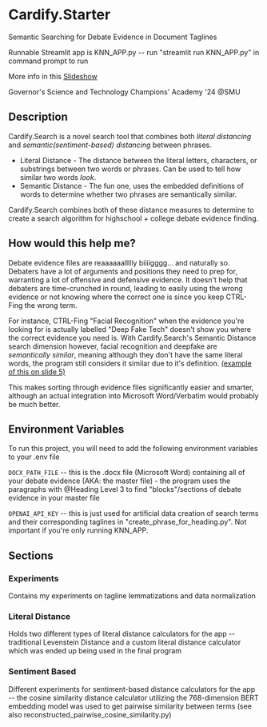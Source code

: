 # Cardify.Starter
Semantic Searching for Debate Evidence in Document Taglines

Runnable Streamlit app is KNN_APP.py -- run "streamlit run KNN_APP.py" in command prompt to run

More info in this [Slideshow](https://www.canva.com/design/DAGLyI8GMU8/UxsBu1HPkfBHyq8xHMajEA/edit?utm_content=DAGLyI8GMU8&utm_campaign=designshare&utm_medium=link2&utm_source=sharebutton)

Governor's Science and Technology Champions' Academy '24 @SMU

## Description
Cardify.Search is a novel search tool that combines both _literal distancing_ and _semantic(sentiment-based) distancing_ between phrases.

 - Literal Distance - The distance between the literal letters, characters, or substrings between two words or phrases. Can be used to tell how similar two words *look*.
 - Semantic Distance - The fun one, uses the embedded definitions of words to determine whether two phrases are semantically similar.
 
 Cardify.Search combines both of these distance measures to determine to create a search algorithm for highschool + college debate evidence finding.

## How would this help me?
Debate evidence files are reaaaaaallllly biiiigggg... and naturally so. Debaters have a lot of arguments and positions they need to prep for, warranting a lot of offensive and defensive evidence. It doesn't help that debaters are time-crunched in round, leading to easily using the wrong evidence or not knowing where the correct one is since you keep CTRL-Fing the wrong term.

For instance, CTRL-Fing "Facial Recognition" when the evidence you're looking for is actually labelled "Deep Fake Tech" doesn't show you where the correct evidence you need is. With Cardify.Search's Semantic Distance search dimension however, facial recognition and deepfake are _semantically similar_, meaning although they don't have the same literal words, the program still considers it similar due to it's definition. [(example of this on slide 5)](https://www.canva.com/design/DAGLyI8GMU8/UxsBu1HPkfBHyq8xHMajEA/edit?utm_content=DAGLyI8GMU8&utm_campaign=designshare&utm_medium=link2&utm_source=sharebutton)

This makes sorting through evidence files significantly easier and smarter, although an actual integration into Microsoft Word/Verbatim would probably be much better.
## Environment Variables

To run this project, you will need to add the following environment variables to your .env file

`DOCX_PATH_FILE` -- this is the .docx file (Microsoft Word) containing all of your debate evidence (AKA: the master file) - the program uses the paragraphs with @Heading Level 3 to find "blocks"/sections of debate evidence in your master file 

`OPENAI_API_KEY` -- this is just used for artificial data creation of search terms and their corresponding taglines in "create_phrase_for_heading.py". Not important if you're only running KNN_APP.

## Sections

### Experiments
Contains my experiments on tagline lemmatizations and data normalization

### Literal Distance
Holds two different types of literal distance calculators for the app -- traditional Levenstein Distance and a custom literal distance calculator which was ended up being used in the final program

### Sentiment Based
Different experiments for sentiment-based distance calculators for the app -- the cosine similarity distance calculator utilizing the 768-dimension BERT embedding model was used to get pairwise similarity between terms (see also reconstructed_pairwise_cosine_similarity.py)


